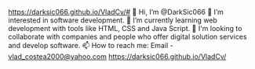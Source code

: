 https://darksic066.github.io/VladCv/#
👋 Hi, I’m @DarkSic066
👀 I’m interested in software development.
🌱 I’m currently learning web development with tools like HTML, CSS and Java Script.
💞️ I'm looking to collaborate with companies and people who offer digital solution services and develop software.
📫 How to reach me: Email - vlad_costea2000@yahoo.com
                    https://darksic066.github.io/VladCv/
